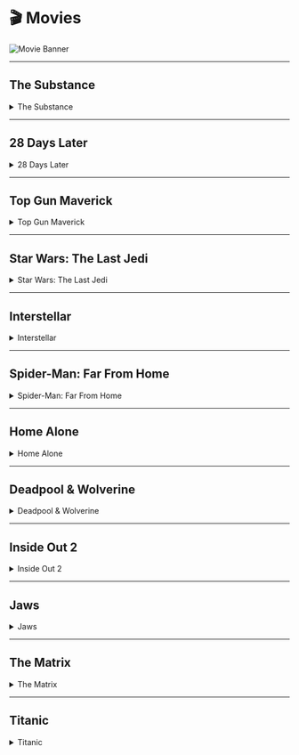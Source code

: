 # 🎬 Movies

![Movie Banner](https://small.fileditchstuff.me/s18/rcOekXeIOWKfyhiwuzRc.png)

---

## The Substance
<details>
<summary>The Substance</summary>
<pre><a href="magnet:?xt=urn:btih:9BFDE9C286E08D26835A5FA7B3F75E9AEBBCCDC0&dn=The.Substance.2024.1080p.WEBRip.1600MB.DD5.1.x264-GalaxyRG&tr=udp%3A%2F%2Fopen.stealth.si%3A80%2Fannounce&tr=udp%3A%2F%2Ftracker.tiny-vps.com%3A6969%2Fannounce&tr=udp%3A%2F%2Ftracker.opentrackr.org%3A1337%2Fannounce&tr=udp%3A%2F%2Ftracker.torrent.eu.org%3A451%2Fannounce&tr=udp%3A%2F%2Fexplodie.org%3A6969%2Fannounce&tr=udp%3A%2F%2Ftracker.cyberia.is%3A6969%2Fannounce&tr=udp%3A%2F%2Fipv4.tracker.harry.lu%3A80%2Fannounce&tr=udp%3A%2F%2Fp4p.arenabg.com%3A1337%2Fannounce&tr=udp%3A%2F%2Ftracker.birkenwald.de%3A6969%2Fannounce&tr=udp%3A%2F%2Ftracker.moeking.me%3A6969%2Fannounce&tr=udp%3A%2F%2Fopentor.org%3A2710%2Fannounce&tr=udp%3A%2F%2Ftracker.dler.org%3A6969%2Fannounce&tr=udp%3A%2F%2Fuploads.gamecoast.net%3A6969%2Fannounce&tr=https%3A%2F%2Ftracker.foreverpirates.co%3A443%2Fannounce&tr=udp%3A%2F%2Ftracker.opentrackr.org%3A1337%2Fannounce&tr=http%3A%2F%2Ftracker.openbittorrent.com%3A80%2Fannounce&tr=udp%3A%2F%2Fopentracker.i2p.rocks%3A6969%2Fannounce&tr=udp%3A%2F%2Ftracker.internetwarriors.net%3A1337%2Fannounce&tr=udp%3A%2F%2Ftracker.leechers-paradise.org%3A6969%2Fannounce&tr=udp%3A%2F%2Fcoppersurfer.tk%3A6969%2Fannounce&tr=udp%3A%2F%2Ftracker.zer0day.to%3A1337%2Fannounce" target="_blank">1337x 1080p WEBRIP</a></pre>
<pre><a href="https://www.braflix.gd/movie/933260" target="_blank">Braflix Streaming</a></pre>
<pre><a href="https://nexdrive.lol/genxfm784776390018/" target="_blank">VegaMovies Direct Download 1080p WEB-DL</a></pre>
<pre><a href="https://rapidgator.net/file/4ced23bba0db6b51a08bb6eca7e37a60/The.Substance.2024.1080p.WEBRip.x265.10bit.5.1-YTS.rar" target="_blank">MovieParadise Direct Download 1080p WEBRip</a></pre>
</details>



---

## 28 Days Later
<details>
<summary>28 Days Later</summary>
<pre><a href="https://tormag.ezpz.work/27w3bn65kb" target="_blank">1337x 1080p BluRay</a></pre>
<pre><a href="https://www.braflix.gd/movie/170" target="_blank">Braflix Streaming</a></pre>
<pre><a href="https://nexdrive.lol/genxfm784776343788/" target="_blank">VegaMovies Direct Download 1080p BluRay</a></pre>
<pre><a href="https://hydrahd.cc/movie/53557-watch-28-days-later-2002-online" target="_blank">HydraHD Streaming</a></pre>
</details>

---

## Top Gun Maverick

<details>
<summary>Top Gun Maverick</summary>
<pre><a href="magnet:?xt=urn:btih:44B3E8018CE0129AC3884899BB86231578BB6F6A&dn=Top.Gun.Maverick.2022.1080p.HDTS.V2.x264-HushRips&tr=udp%3A%2F%2Ftracker.opentrackr.org%3A1337%2Fannounce&tr=udp%3A%2F%2Fexodus.desync.com%3A6969%2Fannounce&tr=udp%3A%2F%2F9.rarbg.me%3A2970%2Fannounce&tr=udp%3A%2F%2Ftracker.opentrackr.org%3A1337%2Fannounce&tr=udp%3A%2F%2Ftracker.tiny-vps.com%3A6969%2Fannounce&tr=udp%3A%2F%2Ftracker.internetwarriors.net%3A1337%2Fannounce&tr=udp%3A%2F%2Fopentor.org%3A2710%2Fannounce&tr=udp%3A%2F%2Ftracker.torrent.eu.org%3A451%2Fannounce&tr=udp%3A%2F%2Fexplodie.org%3A6969%2Fannounce&tr=udp%3A%2F%2Ftracker.moeking.me%3A6969%2Fannounce&tr=udp%3A%2F%2Ftracker.cyberia.is%3A6969%2Fannounce&tr=udp%3A%2F%2F9.rarbg.me%3A2980%2Fannounce&tr=udp%3A%2F%2F9.rarbg.to%3A2940%2Fannounce&tr=udp%3A%2F%2Ftracker.uw0.xyz%3A6969%2Fannounce&tr=udp%3A%2F%2Ftracker.opentrackr.org%3A1337%2Fannounce&tr=http%3A%2F%2Ftracker.openbittorrent.com%3A80%2Fannounce&tr=udp%3A%2F%2Fopentracker.i2p.rocks%3A6969%2Fannounce&tr=udp%3A%2F%2Ftracker.internetwarriors.net%3A1337%2Fannounce&tr=udp%3A%2F%2Ftracker.leechers-paradise.org%3A6969%2Fannounce&tr=udp%3A%2F%2Fcoppersurfer.tk%3A6969%2Fannounce&tr=udp%3A%2F%2Ftracker.zer0day.to%3A1337%2Fannounce" target="_blank">1337x 1080p HDTS</a></pre>
<pre><a href="https://www.braflix.gd/movie/361743" target="_blank">Braflix Streaming</a></pre>
<pre><a href="https://nexdrive.lol/genxfm784776226597/" target="_blank">VegaMovies Direct Download 1080p BluRay</a></pre>
</details>


---

## Star Wars: The Last Jedi

<details>
<summary>Star Wars: The Last Jedi</summary>
<pre><a href="magnet:?xt=urn:btih:25476766BDB2D52119E1F40CF4801C05F9F3CD06&dn=Star+Wars%3A+The+Last+Jedi+%282017%29+%5BBluRay%5D+%5B1080p%5D+%5BYTS%5D+%5BYIFY%5D&tr=udp%3A%2F%2Ftracker.coppersurfer.tk%3A6969%2Fannounce&tr=udp%3A%2F%2F9.rarbg.com%3A2710%2Fannounce&tr=udp%3A%2F%2Fp4p.arenabg.com%3A1337&tr=udp%3A%2F%2Ftracker.leechers-paradise.org%3A6969&tr=udp%3A%2F%2Ftracker.internetwarriors.net%3A1337&tr=udp%3A%2F%2Ftracker.opentrackr.org%3A1337%2Fannounce&tr=udp%3A%2F%2Ftracker.opentrackr.org%3A1337%2Fannounce&tr=http%3A%2F%2Ftracker.openbittorrent.com%3A80%2Fannounce&tr=udp%3A%2F%2Fopentracker.i2p.rocks%3A6969%2Fannounce&tr=udp%3A%2F%2Ftracker.internetwarriors.net%3A1337%2Fannounce&tr=udp%3A%2F%2Ftracker.leechers-paradise.org%3A6969%2Fannounce&tr=udp%3A%2F%2Fcoppersurfer.tk%3A6969%2Fannounce&tr=udp%3A%2F%2Ftracker.zer0day.to%3A1337%2Fannounce" target="_blank">1337x 1080p BluRay</a></pre>
<pre><a href="https://www.braflix.gd/movie/181808" target="_blank">Braflix Streaming</a></pre>
<pre><a href="https://nexdrive.lol/genxfm78477616859/" target="_blank">VegaMovies Direct Download 1080p</a></pre>
</details>

---

## Interstellar

<details>
<summary>Interstellar</summary>
<pre><a href="magnet:?xt=urn:btih:89599BF4DC369A3A8ECA26411C5CCF922D78B486&dn=Interstellar+%282014%29+1080p+BrRip+x264+-+YIFY&tr=udp%3A%2F%2Ftracker.yify-torrents.com%2Fannounce&tr=udp%3A%2F%2Fopen.demonii.com%3A1337&tr=udp%3A%2F%2Fexodus.desync.com%3A6969&tr=udp%3A%2F%2Ftracker.istole.it%3A80&tr=udp%3A%2F%2Ftracker.publicbt.com%3A80&tr=udp%3A%2F%2Ftracker.openbittorrent.com%3A80&tr=udp%3A%2F%2Ftracker.leechers-paradise.org%3A6969&tr=udp%3A%2F%2F9.rarbg.com%3A2710&tr=udp%3A%2F%2Ftracker.coppersurfer.tk%3A6969&tr=udp%3A%2F%2Ftracker.opentrackr.org%3A1337%2Fannounce&tr=http%3A%2F%2Ftracker.openbittorrent.com%3A80%2Fannounce&tr=udp%3A%2F%2Fopentracker.i2p.rocks%3A6969%2Fannounce&tr=udp%3A%2F%2Ftracker.internetwarriors.net%3A1337%2Fannounce&tr=udp%3A%2F%2Ftracker.leechers-paradise.org%3A6969%2Fannounce&tr=udp%3A%2F%2Fcoppersurfer.tk%3A6969%2Fannounce&tr=udp%3A%2F%2Ftracker.zer0day.to%3A1337%2Fannounce" target="_blank">1337x 1080p BluRay</a></pre>
<pre><a href="https://www.braflix.gd/movie/157336" target="_blank">Braflix Streaming</a></pre>
<pre><a href="https://nexdrive.lol/genxfm784776358502/" target="_blank">VegaMovies Direct Download HDR 4K HDR IMAX BluRay</a></pre>
</details>

---
## Spider-Man: Far From Home

<details>
<summary>Spider-Man: Far From Home</summary>
<pre><a href="magnet:?xt=urn:btih:37E77490BC4F285DBFA837514715A20BD405A502&dn=Spider-Man%3A+Far+from+Home+%282019%29+%5BWEBRip%5D+%5B1080p%5D+%5BYTS%5D+%5BYIFY%5D&tr=udp%3A%2F%2Ftracker.coppersurfer.tk%3A6969%2Fannounce&tr=udp%3A%2F%2F9.rarbg.com%3A2710%2Fannounce&tr=udp%3A%2F%2Fp4p.arenabg.com%3A1337&tr=udp%3A%2F%2Ftracker.internetwarriors.net%3A1337&tr=udp%3A%2F%2Ftracker.opentrackr.org%3A1337%2Fannounce&tr=udp%3A%2F%2Ftracker.opentrackr.org%3A1337%2Fannounce&tr=http%3A%2F%2Ftracker.openbittorrent.com%3A80%2Fannounce&tr=udp%3A%2F%2Fopentracker.i2p.rocks%3A6969%2Fannounce&tr=udp%3A%2F%2Ftracker.internetwarriors.net%3A1337%2Fannounce&tr=udp%3A%2F%2Ftracker.leechers-paradise.org%3A6969%2Fannounce&tr=udp%3A%2F%2Fcoppersurfer.tk%3A6969%2Fannounce&tr=udp%3A%2F%2Ftracker.zer0day.to%3A1337%2Fannounce" target="_blank">1337x 1080p WEBRip</a></pre>
<pre><a href="https://www.braflix.gd/movie/429617" target="_blank">Braflix Streaming</a></pre>
<pre><a href="https://nexdrive.lol/genxfm784776151417/" target="_blank">VegaMovies Direct Download 10bit 4K</a></pre>
</details>

---
## Home Alone

<details>
<summary>Home Alone</summary>
<pre><a href="magnet:?xt=urn:btih:B127082DEC04240FB9D617C23BFA3DF47E2DC0C7&dn=Home+Alone+%281990%29+720p+BrRip+x264+-+YIFY&tr=udp%3A%2F%2Ftracker.yify-torrents.com%2Fannounce&tr=udp%3A%2F%2Fopen.demonii.com%3A1337%2Fannounce&tr=udp%3A%2F%2Fexodus.desync.com%3A6969&tr=udp%3A%2F%2Ftracker.istole.it%3A80&tr=udp%3A%2F%2Ftracker.publicbt.com%3A80&tr=udp%3A%2F%2Ftracker.publichd.eu%3A80%2Fannounce&tr=udp%3A%2F%2Ftracker.openbittorrent.com%3A80%2Fannounce&tr=udp%3A%2F%2Fcoppersurfer.tk%3A6969%2Fannounce&tr=udp%3A%2F%2Ftracker.opentrackr.org%3A1337%2Fannounce&tr=http%3A%2F%2Ftracker.openbittorrent.com%3A80%2Fannounce&tr=udp%3A%2F%2Fopentracker.i2p.rocks%3A6969%2Fannounce&tr=udp%3A%2F%2Ftracker.internetwarriors.net%3A1337%2Fannounce&tr=udp%3A%2F%2Ftracker.leechers-paradise.org%3A6969%2Fannounce&tr=udp%3A%2F%2Fcoppersurfer.tk%3A6969%2Fannounce&tr=udp%3A%2F%2Ftracker.zer0day.to%3A1337%2Fannounce" target="_blank">1337x 720p BluRay</a></pre>
<pre><a href="https://www.braflix.gd/movie/771" target="_blank">Braflix Streaming</a></pre>
<pre><a href="https://nexdrive.lol/genxfm78477620949/" target="_blank">VegaMovies Direct Download 720p</a></pre>
</details>

---
## Deadpool & Wolverine

<details>
<summary>Deadpool & Wolverine</summary>
<pre><a href="magnet:?xt=urn:btih:87A2D22EB879593B48B3D3EE6828F56E2BFB4415&dn=Deadpool.and.Wolverine.2024.1080p.AMZN.WEBRip.1400MB.DD5.1.x264-GalaxyRG&tr=udp%3A%2F%2Fopen.stealth.si%3A80%2Fannounce&tr=udp%3A%2F%2Ftracker.tiny-vps.com%3A6969%2Fannounce&tr=udp%3A%2F%2Ftracker.opentrackr.org%3A1337%2Fannounce&tr=udp%3A%2F%2Ftracker.torrent.eu.org%3A451%2Fannounce&tr=udp%3A%2F%2Fexplodie.org%3A6969%2Fannounce&tr=udp%3A%2F%2Ftracker.cyberia.is%3A6969%2Fannounce&tr=udp%3A%2F%2Fipv4.tracker.harry.lu%3A80%2Fannounce&tr=udp%3A%2F%2Fp4p.arenabg.com%3A1337%2Fannounce&tr=udp%3A%2F%2Ftracker.birkenwald.de%3A6969%2Fannounce&tr=udp%3A%2F%2Ftracker.moeking.me%3A6969%2Fannounce&tr=udp%3A%2F%2Fopentor.org%3A2710%2Fannounce&tr=udp%3A%2F%2Ftracker.dler.org%3A6969%2Fannounce&tr=udp%3A%2F%2Fuploads.gamecoast.net%3A6969%2Fannounce&tr=https%3A%2F%2Ftracker.foreverpirates.co%3A443%2Fannounce&tr=udp%3A%2F%2Ftracker.opentrackr.org%3A1337%2Fannounce&tr=http%3A%2F%2Ftracker.openbittorrent.com%3A80%2Fannounce&tr=udp%3A%2F%2Fopentracker.i2p.rocks%3A6969%2Fannounce&tr=udp%3A%2F%2Ftracker.internetwarriors.net%3A1337%2Fannounce&tr=udp%3A%2F%2Ftracker.leechers-paradise.org%3A6969%2Fannounce&tr=udp%3A%2F%2Fcoppersurfer.tk%3A6969%2Fannounce&tr=udp%3A%2F%2Ftracker.zer0day.to%3A1337%2Fannounce" target="_blank">1337x 1080p AMAZON WEBRip</a></pre>
<pre><a href="https://www.braflix.gd/movie/533535" target="_blank">Braflix Streaming</a></pre>
<pre><a href="https://nexdrive.lol/genxfm784776388440/" target="_blank">VegaMovies Direct Download 1080p</a></pre>
</details>

---
## Inside Out 2

<details>
<summary>Inside Out 2</summary>
<pre><a href="magnet:?xt=urn:btih:D791E0ACFA6F68E4A8854B1091D6B2691677CD11&dn=Inside.Out.2.2024.1080p.WEBRip.1400MB.DD5.1.x264-GalaxyRG&tr=udp%3A%2F%2Fopen.stealth.si%3A80%2Fannounce&tr=udp%3A%2F%2Ftracker.tiny-vps.com%3A6969%2Fannounce&tr=udp%3A%2F%2Ftracker.opentrackr.org%3A1337%2Fannounce&tr=udp%3A%2F%2Ftracker.torrent.eu.org%3A451%2Fannounce&tr=udp%3A%2F%2Fexplodie.org%3A6969%2Fannounce&tr=udp%3A%2F%2Ftracker.cyberia.is%3A6969%2Fannounce&tr=udp%3A%2F%2Fipv4.tracker.harry.lu%3A80%2Fannounce&tr=udp%3A%2F%2Fp4p.arenabg.com%3A1337%2Fannounce&tr=udp%3A%2F%2Ftracker.birkenwald.de%3A6969%2Fannounce&tr=udp%3A%2F%2Ftracker.moeking.me%3A6969%2Fannounce&tr=udp%3A%2F%2Fopentor.org%3A2710%2Fannounce&tr=udp%3A%2F%2Ftracker.dler.org%3A6969%2Fannounce&tr=udp%3A%2F%2Fuploads.gamecoast.net%3A6969%2Fannounce&tr=https%3A%2F%2Ftracker.foreverpirates.co%3A443%2Fannounce&tr=udp%3A%2F%2Ftracker.opentrackr.org%3A1337%2Fannounce&tr=http%3A%2F%2Ftracker.openbittorrent.com%3A80%2Fannounce&tr=udp%3A%2F%2Fopentracker.i2p.rocks%3A6969%2Fannounce&tr=udp%3A%2F%2Ftracker.internetwarriors.net%3A1337%2Fannounce&tr=udp%3A%2F%2Ftracker.leechers-paradise.org%3A6969%2Fannounce&tr=udp%3A%2F%2Fcoppersurfer.tk%3A6969%2Fannounce&tr=udp%3A%2F%2Ftracker.zer0day.to%3A1337%2Fannounce" target="_blank">1337x 1080p WEBDL Magnet</a></pre>
<pre><a href="https://small.fileditchstuff.me/s17/nrZXaWbMSdjqztWQWq.torrent" target="_blank">1337x 1080p WEBDL Torrent File</a></pre>
<pre><a href="https://www.braflix.gd/movie/1022789" target="_blank">Braflix Streaming</a></pre>
<pre><a href="https://nexdrive.lol/genxfm784776382679/" target="_blank">VegaMovies Direct Download 1080p</a></pre>
</details>

---
## Jaws

<details>
<summary>Jaws</summary>
<pre><a href="magnet:?xt=urn:btih:7A929313C950D9C18EC1E8424646F657CAC841FF&dn=Jaws+%281975%29+%5B2160p%5D+%5B4K%5D+%5BBluRay%5D+%5B5.1%5D+%5BYTS%5D+%5BYIFY%5D&tr=udp%3A%2F%2Ftracker.coppersurfer.tk%3A6969%2Fannounce&tr=udp%3A%2F%2F9.rarbg.com%3A2710%2Fannounce&tr=udp%3A%2F%2Fp4p.arenabg.com%3A1337&tr=udp%3A%2F%2Ftracker.internetwarriors.net%3A1337&tr=udp%3A%2F%2Ftracker.opentrackr.org%3A1337%2Fannounce&tr=udp%3A%2F%2Ftracker.opentrackr.org%3A1337%2Fannounce&tr=http%3A%2F%2Ftracker.openbittorrent.com%3A80%2Fannounce&tr=udp%3A%2F%2Fopentracker.i2p.rocks%3A6969%2Fannounce&tr=udp%3A%2F%2Ftracker.internetwarriors.net%3A1337%2Fannounce&tr=udp%3A%2F%2Ftracker.leechers-paradise.org%3A6969%2Fannounce&tr=udp%3A%2F%2Fcoppersurfer.tk%3A6969%2Fannounce&tr=udp%3A%2F%2Ftracker.zer0day.to%3A1337%2Fannounce" target="_blank">1337x 4K BluRay Magnet Link</a></pre>
<pre><a href="magnet:?xt=urn:btih:B21A75E19545B21A2C257FADBDA785E8AF40FA6C&dn=Jaws+%281975%29+720p+BrRip+x264+-+YIFY&tr=udp%3A%2F%2Ftracker.yify-torrents.com%2Fannounce&tr=http%3A%2F%2Ftracker.yify-torrents.com%2Fannounce&tr=udp%3A%2F%2Ftracker.1337x.org%3A80%2Fannounce&tr=udp%3A%2F%2Fexodus.desync.com%3A6969&tr=udp%3A%2F%2Ftracker.istole.it%3A80&tr=udp%3A%2F%2Ftracker.ccc.de%3A80%2Fannounce&tr=http%3A%2F%2Ffr33dom.h33t.com%3A3310%2Fannounce&tr=udp%3A%2F%2Ftracker.publicbt.com%3A80&tr=udp%3A%2F%2Fcoppersurfer.tk%3A6969%2Fannounce&tr=udp%3A%2F%2Ftracker.openbittorrent.com%3A80%2Fannounce&tr=udp%3A%2F%2Ftracker.opentrackr.org%3A1337%2Fannounce&tr=http%3A%2F%2Ftracker.openbittorrent.com%3A80%2Fannounce&tr=udp%3A%2F%2Fopentracker.i2p.rocks%3A6969%2Fannounce&tr=udp%3A%2F%2Ftracker.internetwarriors.net%3A1337%2Fannounce&tr=udp%3A%2F%2Ftracker.leechers-paradise.org%3A6969%2Fannounce&tr=udp%3A%2F%2Fcoppersurfer.tk%3A6969%2Fannounce&tr=udp%3A%2F%2Ftracker.zer0day.to%3A1337%2Fannounce" target="_blank">1337x 720p BluRay Magnet Link</a></pre>
<pre><a href="https://small.fileditchstuff.me/s17/HGHZTZanABQrknxgSqZz.torrent" target="_blank">1337x 4K BluRay Torrent File</a></pre>
<pre><a href="https://small.fileditchstuff.me/s17/keXtcsJUfjnsVUkuyzyM.torrent" target="_blank">1337x 720p BluRay Torrent File</a></pre>
<pre><a href="https://hydrahd.cc/movie/54081-watch-jaws-1975-online" target="_blank">HydraHD Streaming</a></pre>
<pre><a href="https://www.braflix.is/movie/578" target="_blank">Braflix Streaming</a></pre>
<pre><a href="https://1fichier.com/?btdfekmz9qeq3698kmfg&af=690241" target="_blank">DDLBase Direct Download 1ficher 1080p BluRay MKV REMUX</a></pre>
</details>


---
## The Matrix

<details>
<summary>The Matrix</summary>
<pre><a href="magnet:?xt=urn:btih:363BC6C534B1430C6758318D196CCD61DB61B647&dn=The+Matrix+%281999%29+720p+BrRip+x264+-+700mb+-+YIFY+&tr=http%3A%2F%2Finferno.demonoid.me%3A3402%2Fannounce&tr=udp%3A%2F%2Ftracker.openbittorrent.com%3A80&tr=udp%3A%2F%2Ftracker.ccc.de%3A80&tr=udp%3A%2F%2Ftracker.publicbt.com%3A80&tr=udp%3A%2F%2Ftracker.istole.it%3A80&tr=udp%3A%2F%2Ftracker.1337x.org%3A80%2Fannounce&tr=http%3A%2F%2Ftracker.ilibr.org%2Fannounce&tr=http%3A%2F%2Ftracker.ilibr.org%3A6969%2Fannounce&tr=http%3A%2F%2Fpow7.com%2Fannounce&tr=http%3A%2F%2Fopentracker.umunu.com%2Fannounce&tr=http%3A%2F%2Fexodus.desync.com%2Fannounce&tr=http%3A%2F%2F9.rarbg.com%3A2710%2Fannounce&tr=http%3A%2F%2Ft1.pow7.com%2Fannounce&tr=http%3A%2F%2F10.rarbg.com%2Fannounce&tr=udp%3A%2F%2Ftracker.opentrackr.org%3A1337%2Fannounce&tr=http%3A%2F%2Ftracker.openbittorrent.com%3A80%2Fannounce&tr=udp%3A%2F%2Fopentracker.i2p.rocks%3A6969%2Fannounce&tr=udp%3A%2F%2Ftracker.internetwarriors.net%3A1337%2Fannounce&tr=udp%3A%2F%2Ftracker.leechers-paradise.org%3A6969%2Fannounce&tr=udp%3A%2F%2Fcoppersurfer.tk%3A6969%2Fannounce&tr=udp%3A%2F%2Ftracker.zer0day.to%3A1337%2Fannounce" target="_blank">1337x 720p BluRay Magnet Link</a></pre>
<pre><a href="https://small.fileditchstuff.me/s17/bvLMzSYzHrtVjARBCfX.torrent" target="_blank">1337x 720p BluRay Torrent File</a></pre>
<pre><a href="https://hydrahd.cc/movie/53497-watch-the-matrix-1999-online" target="_blank">HydraHD Streaming</a></pre>
<pre><a href="https://www.braflix.is/movie/603" target="_blank">Braflix Streaming</a></pre>
</details>

---
## Titanic


<details>
<summary>Titanic</summary>
<pre><a href="magnet:?xt=urn:btih:98CD5D90252265F1C59AB47330FF4C39F48CCC78&dn=Titanic+%281997%29+%5B1080p%5D+%5BYTS%5D+%5BYIFY%5D&tr=udp%3A%2F%2Ftracker.coppersurfer.tk%3A6969%2Fannounce&tr=udp%3A%2F%2F9.rarbg.com%3A2710%2Fannounce&tr=udp%3A%2F%2Fp4p.arenabg.com%3A1337&tr=udp%3A%2F%2Ftracker.leechers-paradise.org%3A6969&tr=udp%3A%2F%2Ftracker.internetwarriors.net%3A1337&tr=udp%3A%2F%2Ftracker.opentrackr.org%3A1337%2Fannounce&tr=udp%3A%2F%2Ftracker.opentrackr.org%3A1337%2Fannounce&tr=http%3A%2F%2Ftracker.openbittorrent.com%3A80%2Fannounce&tr=udp%3A%2F%2Fopentracker.i2p.rocks%3A6969%2Fannounce&tr=udp%3A%2F%2Ftracker.internetwarriors.net%3A1337%2Fannounce&tr=udp%3A%2F%2Ftracker.leechers-paradise.org%3A6969%2Fannounce&tr=udp%3A%2F%2Fcoppersurfer.tk%3A6969%2Fannounce&tr=udp%3A%2F%2Ftracker.zer0day.to%3A1337%2Fannounce">1337x 1080p Magnet Link</a></pre>
<pre><a href="magnet:?xt=urn:btih:7BA25F06BE3B982977FA94C298E2B89678A0D04A&dn=Titanic+%281996%29+%5B720p%5D+%5BBluRay%5D+%5BYTS%5D+%5BYIFY%5D&tr=udp%3A%2F%2Ftracker.coppersurfer.tk%3A6969%2Fannounce&tr=udp%3A%2F%2F9.rarbg.com%3A2710%2Fannounce&tr=udp%3A%2F%2Fp4p.arenabg.com%3A1337&tr=udp%3A%2F%2Ftracker.internetwarriors.net%3A1337&tr=udp%3A%2F%2Ftracker.opentrackr.org%3A1337%2Fannounce&tr=udp%3A%2F%2Ftracker.opentrackr.org%3A1337%2Fannounce&tr=http%3A%2F%2Ftracker.openbittorrent.com%3A80%2Fannounce&tr=udp%3A%2F%2Fopentracker.i2p.rocks%3A6969%2Fannounce&tr=udp%3A%2F%2Ftracker.internetwarriors.net%3A1337%2Fannounce&tr=udp%3A%2F%2Ftracker.leechers-paradise.org%3A6969%2Fannounce&tr=udp%3A%2F%2Fcoppersurfer.tk%3A6969%2Fannounce&tr=udp%3A%2F%2Ftracker.zer0day.to%3A1337%2Fannounce">1337x 720p Magnet Link</a></pre>
<pre><a href="magnet:?xt=urn:btih:237457BA8029DEF449A0D3EF5B7E508780AC68DB&dn=Titanic+%281997%29+3D+BrRip+x264+-+YIFY&tr=udp%3A%2F%2Ftracker.yify-torrents.com%2Fannounce&tr=udp%3A%2F%2Ftracker.publichd.eu%2Fannounce&tr=http%3A%2F%2Ftracker.publichd.eu%2Fannounce&tr=udp%3A%2F%2Ftracker.police.maori.nz%2Fannounce&tr=udp%3A%2F%2Ftracker.1337x.org%3A80%2Fannounce&tr=udp%3A%2F%2Fexodus.desync.com%3A6969&tr=udp%3A%2F%2Ftracker.istole.it%3A80&tr=udp%3A%2F%2Ftracker.ccc.de%3A80%2Fannounce&tr=http%3A%2F%2Ftracker.yify-torrents.com%2Fannounce&tr=udp%3A%2F%2F9.rarbg.com%3A2710%2Fannounce&tr=http%3A%2F%2Ffr33dom.h33t.com%3A3310%2Fannounce&tr=udp%3A%2F%2Ftracker.opentrackr.org%3A1337%2Fannounce&tr=http%3A%2F%2Ftracker.openbittorrent.com%3A80%2Fannounce&tr=udp%3A%2F%2Fopentracker.i2p.rocks%3A6969%2Fannounce&tr=udp%3A%2F%2Ftracker.internetwarriors.net%3A1337%2Fannounce&tr=udp%3A%2F%2Ftracker.leechers-paradise.org%3A6969%2Fannounce&tr=udp%3A%2F%2Fcoppersurfer.tk%3A6969%2Fannounce&tr=udp%3A%2F%2Ftracker.zer0day.to%3A1337%2Fannounce">1337x 3D BluRay Magnet Link</a></pre>
<pre><a href="https://small.fileditchstuff.me/s17/pwWNnviCtwbNlIzXtRTr.torrent" target="_blank">1337x 1080p Torrent File</a></pre>
<pre><a href="https://small.fileditchstuff.me/s17/xgJoUEjgrxGwekHumulI.torrent" target="_blank">1337x 720p Torrent File</a></pre>
<pre><a href="https://small.fileditchstuff.me/s17/jzXrIVZKRuOJEUVRtzpD.torrent" target="_blank">1337x 3D BlueRay Torrent File</a></pre>
<pre><a href="https://hydrahd.cc/movie/53479-watch-titanic-1997-online" target="_blank">HydraHD Streaming</a></pre>
<pre><a href="https://www.braflix.is/movie/597" target="_blank">Braflix Streaming</a></pre>
</details>
